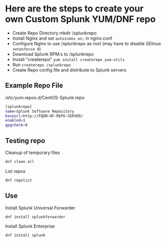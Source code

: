 # Here are the steps to create your own Custom Splunk YUM/DNF repo

- Create Repo Directory mkdir /splunkrepo
- Install Nginx and set ```autoindex on;``` in nginx.conf
- Configure Nginx to use /splunkrepo as root (may have to disable SElinux ```setenforce 0```)
- Download Splunk RPM:s to /splunkrepo
- Install "createrepo" ```yum install createrepo yum-utils```
- Run ```createrepo /splunkrepo```
- Create Repo config file and distribute to Splunk servers

## Example Repo File

/etc/yum.repos.d/CentOS-Splunk.repo

```bash
[splunkrepo]
name=Splunk Software Repository
baseurl=http://FQDN-OF-REPO-SERVER/
enabled=1
gpgcheck=0
```

## Testing repo

Cleanup of temporary files

```bash
dnf clean all
```

List repos

```bash
dnf repolist
```

## Use

Install Splunk Universal Forwarder

```bash
dnf install splunkforwarder
```

Install Splunk Enterprise

```bash
dnf install splunk
```
